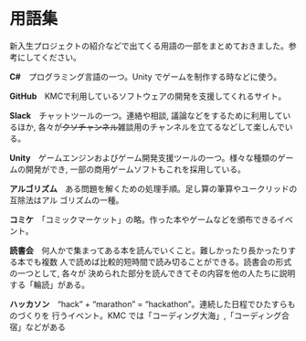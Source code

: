 # 用語集

新入生プロジェクトの紹介などで出てくる用語の一部をまとめておきました。参考にしてください。

**C#**　プログラミング言語の一つ。Unity でゲームを制作する時などに使う。

**GitHub**　KMCで利用しているソフトウェアの開発を支援してくれるサイト。

**Slack**　チャットツールの一つ。連絡や相談, 議論などをするために利用しているほか, 各々が~~クソチャンネル~~雑談用のチャンネルを立てるなどして楽しんでいる。

**Unity**　ゲームエンジンおよびゲーム開発支援ツールの一つ。様々な種類のゲームの開発ができ, 一部の商用ゲームソフトもこれを採用している。

**アルゴリズム**　ある問題を解くための処理手順。足し算の筆算やユークリッドの互除法はアル ゴリズムの一種。

**コミケ**　「コミックマーケット」の略。作った本やゲームなどを頒布できるイベント。

**読書会**　何人かで集まってある本を読んでいくこと。難しかったり長かったりする本でも複数 人で読めば比較的短時間で読み切ることができる。読書会の形式の一つとして, 各々が 決められた部分を読んできてその内容を他の人たちに説明する「輪読」がある。

**ハッカソン**　“hack” + “marathon” = “hackathon”。連続した日程でひたすらものづくりを 行うイベント。KMC では「コーディング大海」,「コーディング合宿」などがある